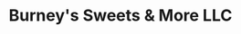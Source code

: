 ---
title: "Burney's Sweets & More LLC"
url: /clinton/burneys-sweets-und-more-llc/
shop: Bäckerei
---